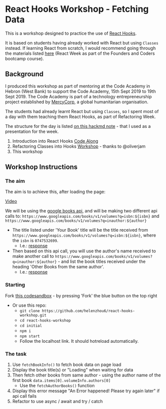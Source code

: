 # React Hooks Workshop - Fetching Data

This is a workshop designed to practice the use of [React Hooks](https://reactjs.org/docs/hooks-intro.html).

It is based on students having already worked with React but using `Classes` instead. If learning React from scratch, I would recommend going through the materials listed [here](https://github.com/foundersandcoders/react-week) (React Week as part of the Founders and Coders bootcamp course).

## Background

I produced this workshop as part of mentoring at the Code Academy in Hebron (West Bank) to support the Code Academy, 15th Sept 2019 to 19th Sept 2019. The Code Academy is part of a technology entrepreneurship project established by [MercyCorp](https://www.mercycorps.org.uk/), a global humanitarian organisation.

The students had already learnt React but using `Classes`, so I spent most of a day with them teaching them React Hooks, as part of Refactoring Week.

The structure for the day is listed [on this hackmd note](https://hackmd.io/t6vlKsGeRISl2SbiUPoxbA?edit) - that I used as a presentation for the week.
  1. Introduction into React Hooks [Code Along](https://github.com/helenzhou6/react-hooks-introduction)
  2. Refactoring Classes into Hooks [Workshop](https://github.com/oliverjam/react-refactor-class-hooks) - thanks to @oliverjam
  3. This workshop

## Workshop Instructions

### The aim

The aim is to achieve this, after loading the page:

[Video](https://i.imgur.com/TFxGKtO.mp4)

We will be using the [google books api](https://developers.google.com/books), and will be making two different api calls to: `https://www.googleapis.com/books/v1/volumes?q=isbn:${isbn}` and `https://www.googleapis.com/books/v1/volumes?q=inauthor:${author}`
- The title listed under 'Your Book' title will be the title received from `https://www.googleapis.com/books/v1/volumes?q=isbn:${isbn}`, where the `isbn` is `0747532699`.
  - I.e.: [response](https://www.googleapis.com/books/v1/volumes?q=isbn:0747532699)
- Then based on this api call, you will use the author's name received to make another call to `https://www.googleapis.com/books/v1/volumes?q=inauthor:${author}` - and list the book titles received under the heading 'Other Books from the same author'.
  - I.e.: [response](`https://www.googleapis.com/books/v1/volumes?q=inauthor:J.%20K.%20Rowling`)

### Starting

Fork [this codesandbox](https://codesandbox.io/s/youthful-cartwright-hco1p) - by pressing 'Fork' the blue button on the top right
  - Or use this repo:
    - `git clone https://github.com/helenzhou6/react-hooks-workshop.git`
    - `cd react-hooks-workshop`
    - `cd initial`
    - `npm i`
    - `npm start`
    - Follow the localhost link. It should hotreload automatically.

### The task

1. Use `fetchBookInfo()` to fetch book data on page load
2. Display the book title(s) or "Loading" when waiting for data
4. Then fetch other books from same author - using the author name of the first book `data.items[0].volumeInfo.authors[0]`
    - Use the `fetchAuthorBooks()` function
5. Display this error message "An Error happened! Please try again later" if api call fails
6. Refactor to use async / await and try / catch